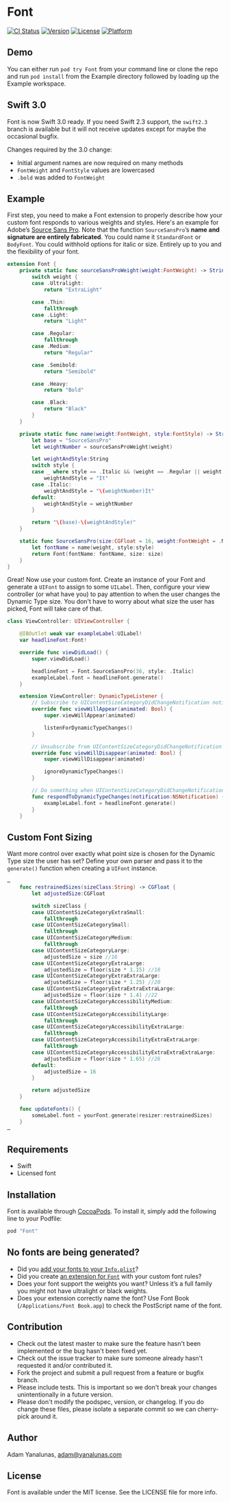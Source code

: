 # Font

[![CI Status](https://img.shields.io/travis/adamyanalunas/Font.svg?style=flat)](https://travis-ci.org/adamyanalunas/Font)
[![Version](https://img.shields.io/cocoapods/v/Font.svg?style=flat)](http://cocoapods.org/pods/Font)
[![License](https://img.shields.io/cocoapods/l/Font.svg?style=flat)](http://cocoapods.org/pods/Font)
[![Platform](https://img.shields.io/cocoapods/p/Font.svg?style=flat)](http://cocoapods.org/pods/Font)

## Demo

You can either run `pod try Font` from your command line or clone the repo and run `pod install` from the Example directory followed by loading up the Example workspace.

## Swift 3.0

Font is now Swift 3.0 ready. If you need Swift 2.3 support, the `swift2.3` branch is available but it will not receive updates except for maybe the occasional bugfix.

Changes required by the 3.0 change:

* Initial argument names are now required on many methods
* `FontWeight` and `FontStyle` values are lowercased
* `.bold` was added to `FontWeight`

## Example

First step, you need to make a Font extension to properly describe how your custom font responds to various weights and styles. Here's an example for Adobe’s [Source Sans Pro](https://adobe-fonts.github.io/source-sans-pro/). Note that the function `SourceSansPro`’s **name and signature are entirely fabricated**. You could name it `StandardFont` or `BodyFont`. You could withhold options for italic or size. Entirely up to you and the flexibility of your font.

```swift
extension Font {
    private static func sourceSansProWeight(weight:FontWeight) -> String {
        switch weight {
        case .Ultralight:
            return "ExtraLight"

        case .Thin:
            fallthrough
        case .Light:
            return "Light"

        case .Regular:
            fallthrough
        case .Medium:
            return "Regular"

        case .Semibold:
            return "Semibold"

        case .Heavy:
            return "Bold"

        case .Black:
            return "Black"
        }
    }

    private static func name(weight:FontWeight, style:FontStyle) -> String {
        let base = "SourceSansPro"
        let weightNumber = sourceSansProWeight(weight)

        let weightAndStyle:String
        switch style {
        case _ where style == .Italic && (weight == .Regular || weight == .Medium):
            weightAndStyle = "It"
        case .Italic:
            weightAndStyle = "\(weightNumber)It"
        default:
            weightAndStyle = weightNumber
        }

        return "\(base)-\(weightAndStyle)"
    }

    static func SourceSansPro(size:CGFloat = 16, weight:FontWeight = .Medium, style:FontStyle = .None) -> Font {
        let fontName = name(weight, style:style)
        return Font(fontName: fontName, size: size)
    }
}
```

Great! Now use your custom font. Create an instance of your Font and generate a `UIFont` to assign to some `UILabel`. Then, configure your view controller (or what have you) to pay attention to when the user changes the Dynamic Type size. You don't have to worry about what size the user has picked, Font will take care of that.

```swift
class ViewController: UIViewController {

    @IBOutlet weak var exampleLabel:UILabel!
    var headlineFont:Font!

    override func viewDidLoad() {
        super.viewDidLoad()

        headlineFont = Font.SourceSansPro(36, style: .Italic)
        exampleLabel.font = headlineFont.generate()
    }

    extension ViewController: DynamicTypeListener {
        // Subscribe to UIContentSizeCategoryDidChangeNotification notifications
        override func viewWillAppear(animated: Bool) {
            super.viewWillAppear(animated)

            listenForDynamicTypeChanges()
        }

        // Unsubscribe from UIContentSizeCategoryDidChangeNotification notifications
        override func viewWillDisappear(animated: Bool) {
            super.viewWillDisappear(animated)

            ignoreDynamicTypeChanges()
        }

        // Do something when UIContentSizeCategoryDidChangeNotification notifications come in
        func respondToDynamicTypeChanges(notification:NSNotification) {
            exampleLabel.font = headlineFont.generate()
        }
    }
```

## Custom Font Sizing

Want more control over exactly what point size is chosen for the Dynamic Type size the user has set? Define your own parser and pass it to the `generate()` function when creating a `UIFont` instance.

```swift
…
    func restrainedSizes(sizeClass:String) -> CGFloat {
        let adjustedSize:CGFloat

        switch sizeClass {
        case UIContentSizeCategoryExtraSmall:
            fallthrough
        case UIContentSizeCategorySmall:
            fallthrough
        case UIContentSizeCategoryMedium:
            fallthrough
        case UIContentSizeCategoryLarge:
            adjustedSize = size //16
        case UIContentSizeCategoryExtraLarge:
            adjustedSize = floor(size * 1.15) //18
        case UIContentSizeCategoryExtraExtraLarge:
            adjustedSize = floor(size * 1.25) //20
        case UIContentSizeCategoryExtraExtraExtraLarge:
            adjustedSize = floor(size * 1.4) //22
        case UIContentSizeCategoryAccessibilityMedium:
            fallthrough
        case UIContentSizeCategoryAccessibilityLarge:
            fallthrough
        case UIContentSizeCategoryAccessibilityExtraLarge:
            fallthrough
        case UIContentSizeCategoryAccessibilityExtraExtraLarge:
            fallthrough
        case UIContentSizeCategoryAccessibilityExtraExtraExtraLarge:
            adjustedSize = floor(size * 1.65) //26
        default:
            adjustedSize = 16
        }

        return adjustedSize
    }

    func updateFonts() {
        someLabel.font = yourFont.generate(resizer:restrainedSizes)
    }
…
```

## Requirements

* Swift
* Licensed font

## Installation

Font is available through [CocoaPods](http://cocoapods.org). To install
it, simply add the following line to your Podfile:

```ruby
pod "Font"
```

## No fonts are being generated?

* Did you [add your fonts to your `Info.plist`](http://codewithchris.com/common-mistakes-with-adding-custom-fonts-to-your-ios-app/)?
* Did you create [an extension for `Font`](https://github.com/adamyanalunas/Font/blob/master/Example/Font/Typefaces/Source%20Sans%20Pro/SourceSansPro.swift) with your custom font rules?
* Does your font support the weights you want? Unless it’s a full family you might not have ultralight or black weights.
* Does your extension correctly name the font? Use Font Book (`/Applications/Font Book.app`) to check the PostScript name of the font.

## Contribution

* Check out the latest master to make sure the feature hasn't been implemented or the bug hasn't been fixed yet.
* Check out the issue tracker to make sure someone already hasn't requested it and/or contributed it.
* Fork the project and submit a pull request from a feature or bugfix branch.
* Please include tests. This is important so we don't break your changes unintentionally in a future version.
* Please don't modify the podspec, version, or changelog. If you do change these files, please isolate a separate commit so we can cherry-pick around it.

## Author

Adam Yanalunas, adam@yanalunas.com

## License

Font is available under the MIT license. See the LICENSE file for more info.

